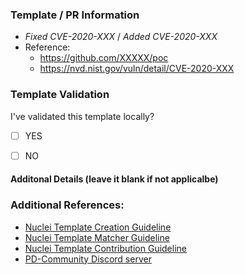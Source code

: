 ### Template / PR Information

<!-- Explains the information and/or motivation for update or/ creating this templates -->
<!-- Please include any reference to your template if available -->

- _Fixed CVE-2020-XXX_ / _Added CVE-2020-XXX_
- Reference:
    - https://github.com/XXXXX/poc
    - https://nvd.nist.gov/vuln/detail/CVE-2020-XXX

### Template Validation

I've validated this template locally?
- [ ] YES
- [ ] NO


#### Additonal Details (leave it blank if not applicalbe)

<!-- Include Shodan / Fofa / Google Query / Docker / Screenshots if available -->
<!-- Include HTTP/TCP/DNS Matched response data snippet if available -->
<!-- Please do NOT include vulnerable host information in pull requests -->
<!-- None of the prerequisites are obligatory; they are merely intended to speed the review process. -->

### Additional References:

- [Nuclei Template Creation Guideline](https://nuclei.projectdiscovery.io/templating-guide/)
- [Nuclei Template Matcher Guideline](https://github.com/projectdiscovery/nuclei-templates/wiki/Unique-Template-Matchers)
- [Nuclei Template Contribution Guideline](https://github.com/projectdiscovery/nuclei-templates/blob/master/.github/CONTRIBUTING.md)
- [PD-Community Discord server](https://discord.gg/projectdiscovery)